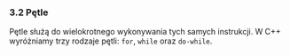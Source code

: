 ### 3.2 Pętle

Pętle służą do wielokrotnego wykonywania tych samych instrukcji. W C++ wyróżniamy trzy rodzaje pętli: `for`, `while` oraz `do-while`. 